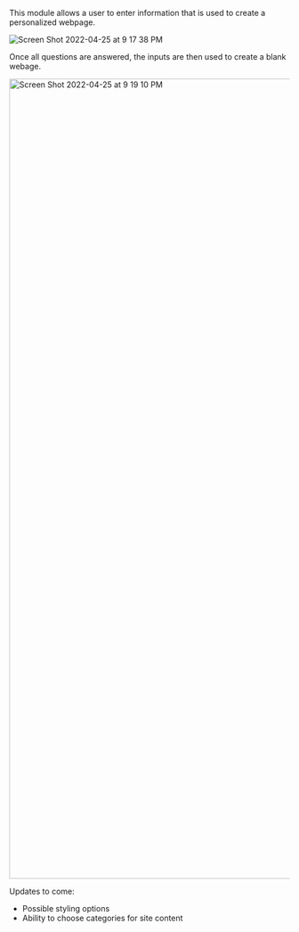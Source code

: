 This module allows a user to enter information that is used to create a personalized webpage.

![Screen Shot 2022-04-25 at 9 17 38 PM](https://user-images.githubusercontent.com/70422954/165200458-3aa055c9-8a96-42e3-bb9d-028850d5de7a.png)

Once all questions are answered, the inputs are then used to create a blank webage.

<img width="1438" alt="Screen Shot 2022-04-25 at 9 19 10 PM" src="https://user-images.githubusercontent.com/70422954/165200537-78aa815f-e0d8-44b8-9f3a-deadce26ecfb.png">

Updates to come:
  - Possible styling options
  - Ability to choose categories for site content
